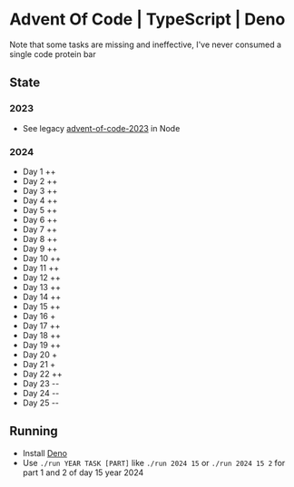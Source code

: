 # Advent Of Code | TypeScript | Deno
Note that some tasks are missing and ineffective, I've never consumed a single code protein bar

## State
### 2023
- See legacy [advent-of-code-2023](https://github.com/ExposedCat/advent-of-code-2023) in Node

### 2024
- Day 1 ++
- Day 2 ++
- Day 3 ++
- Day 4 ++
- Day 5 ++
- Day 6 ++
- Day 7 ++
- Day 8 ++
- Day 9 ++
- Day 10 ++
- Day 11 ++
- Day 12 ++
- Day 13 ++
- Day 14 ++
- Day 15 ++
- Day 16 +
- Day 17 ++
- Day 18 ++
- Day 19 ++
- Day 20 +
- Day 21 +
- Day 22 ++
- Day 23 --
- Day 24 --
- Day 25 --

## Running
- Install [Deno](https://deno.com/)
- Use `./run YEAR TASK [PART]` like `./run 2024 15` or `./run 2024 15 2` for part 1 and 2 of day 15 year 2024
